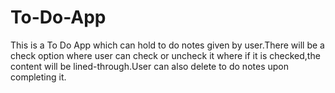 # To-Do-App
This is a To Do App which can hold to do notes given by user.There will be a check option where user can check or uncheck it where if it is checked,the content will be lined-through.User can also delete to do notes upon completing it.
